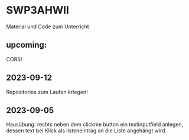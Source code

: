 # SWP3AHWII

Material und Code zum Unterricht

## upcoming:

CORS!

## 2023-09-12

Repositories zum Laufen kriegen!

## 2023-09-05

Hausübung: rechts neben dem clickme button ein textinputfield anlegen, dessen
text bei Klick als listeneintrag an die Liste angehängt wird.
